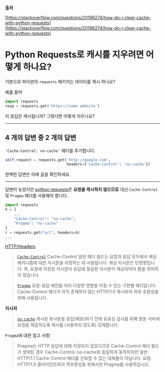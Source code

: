 **출처**

[https://stackoverflow.com/questions/20198274/how-do-i-clear-cache-with-python-requests](https://stackoverflow.com/questions/20198274/how-do-i-clear-cache-with-python-requests)

# Python Requests로 캐시를 지우려면 어떻게 하나요?

기본으로 파이썬의 `requests` 패키지는 데이터를 캐시 하나요?

예를 들어

```python
import requests
resp = requests.get('https://some website')
```

이 응답은 캐시됩니까? 그렇다면 어떻게 지우나요?

---

## 4 개의 답변 중 2 개의 답변

`'Cache-Control: no-cache'` 헤더를 추가합니다.

```python
self.request = requests.get('http://google.com',
                            headers={'Cache-Control': 'no-cache'})
```

완벽한 답변은 아래 글을 확인하세요.

---

답변이 늦었지만 [python requests](https://docs.python-requests.org/en/master/)은 **요청을 캐시하지 않으므로** 대신 `Cache-Control` 및 `Pragma` 헤더를 사용해야 합니다.

```python
import requests
h = {
    ...
    "Cache-Control": "no-cache",
    "Pragma": "no-cache"
}
r = requests.get("url", headers=h)
...
```

[HTTP/Headers](https://developer.mozilla.org/en-US/docs/Web/HTTP/Headers)

> [`Cache-Control`](https://developer.mozilla.org/en-US/docs/Web/HTTP/Headers/Cache-Control)
> Cache-Control 일반 헤더 필드는 요청과 응답 모두에서 캐싱 메커니즘에 대한 지시문을 지정하는 데 사용됩니다. 캐싱 지시문은 단방향입니다. 즉, 요청에 지정된 지시문이 응답에 동일한 지시문이 제공되어야 함을 의미하지 않습니다.

> [`Pragma`](https://developer.mozilla.org/en-US/docs/Web/HTTP/Headers/Pragma)
> 요청-응답 체인을 따라 다양한 영향을 미칠 수 있는 구현별 헤더입니다. Cache-Control 헤더가 아직 존재하지 않는 HTTP/1.0 캐시와의 하위 호환성을 위해 사용됩니다.

**지시자**

> [`no-cache`](https://developer.mozilla.org/en-US/docs/Web/HTTP/Headers/Cache-Control#directives)
> 캐시된 복사본을 응답(배포)하기 전에 유효성 검사를 위해 원본 서버에 요청을 제출하도록 캐시를 (사용하지 않도록) 강제합니다.

`Pragma`에 대한 참고 사항:

> Pragma는 HTTP 응답에 대해 지정되지 않았으므로 Cache-Control 헤더 필드가 생략된 경우 Cache-Control: no-cache와 동일하게 동작하지만 일반 HTTP/1.1 Cache-Control 헤더를 신뢰할 수 있는 대체품이 아닙니다. 요청. HTTP/1.0 클라이언트와의 역호환성을 위해서만 Pragma를 사용하십시오.
